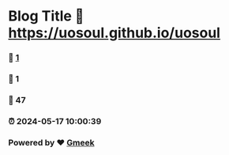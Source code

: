 # Blog Title :link: https://uosoul.github.io/uosoul 
### :page_facing_up: [1](https://uosoul.github.io/uosoul/tag.html) 
### :speech_balloon: 1 
### :hibiscus: 47 
### :alarm_clock: 2024-05-17 10:00:39 
### Powered by :heart: [Gmeek](https://github.com/Meekdai/Gmeek)
